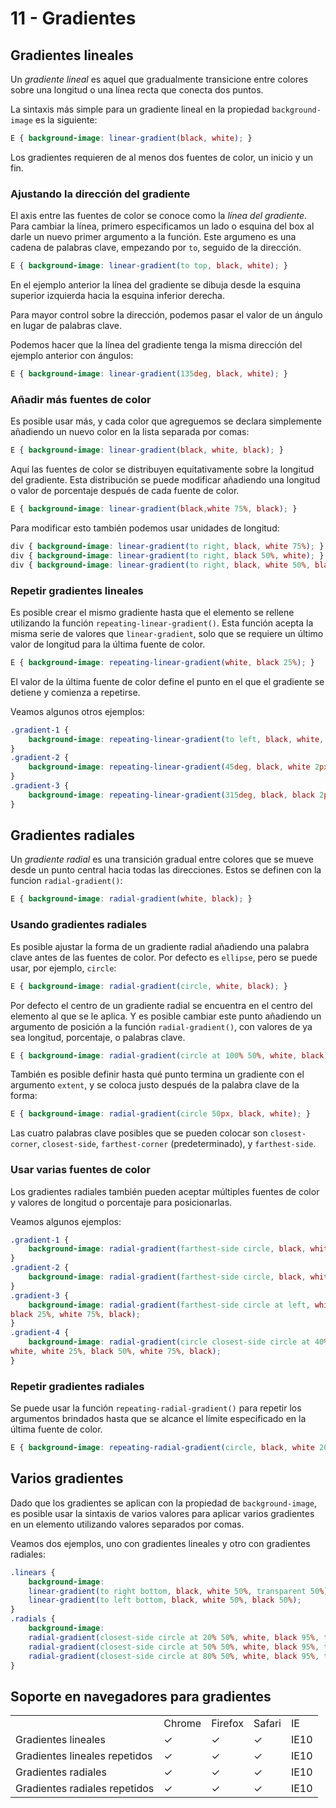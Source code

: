 # 11 - Gradientes

## Gradientes lineales

Un _gradiente lineal_ es aquel que gradualmente transicione entre colores sobre una longitud o una línea recta que conecta dos puntos.

La sintaxis más simple para un gradiente lineal en la propiedad `background-image` es la siguiente:

```css
E { background-image: linear-gradient(black, white); }
```

Los gradientes requieren de al menos dos fuentes de color, un inicio y un fin.

### Ajustando la dirección del gradiente

El axis entre las fuentes de color se conoce como la _línea del gradiente_. Para cambiar la línea, primero especificamos un lado o esquina del box al darle un nuevo primer argumento a la función. Este argumeno es una cadena de palabras clave, empezando por `to`, seguido de la dirección.

```css
E { background-image: linear-gradient(to top, black, white); }
```

En el ejemplo anterior la línea del gradiente se dibuja desde la esquina superior izquierda hacia la esquina inferior derecha.

Para mayor control sobre la dirección, podemos pasar el valor de un ángulo en lugar de palabras clave.

Podemos hacer que la línea del gradiente tenga la misma dirección del ejemplo anterior con ángulos:

```css
E { background-image: linear-gradient(135deg, black, white); }
```

### Añadir más fuentes de color

Es posible usar más, y cada color que agreguemos se declara simplemente añadiendo un nuevo color en la lista separada por comas:

```css
E { background-image: linear-gradient(black, white, black); }
```

Aquí las fuentes de color se distribuyen equitativamente sobre la longitud del gradiente. Esta distribución se puede modificar añadiendo una longitud o valor de porcentaje después de cada fuente de color.

```css
E { background-image: linear-gradient(black,white 75%, black); }
```

Para modificar esto también podemos usar unidades de longitud:

```css
div { background-image: linear-gradient(to right, black, white 75%); }
div { background-image: linear-gradient(to right, black 50%, white); }
div { background-image: linear-gradient(to right, black, white 50%, black 1px); }
```

### Repetir gradientes lineales

Es posible crear el mismo gradiente hasta que el elemento se rellene utilizando la función `repeating-linear-gradient()`. Esta función acepta la misma serie de valores que `linear-gradient`, solo que se requiere un último valor de longitud para la última fuente de color.

```css
E { background-image: repeating-linear-gradient(white, black 25%); }
```

El valor de la última fuente de color define el punto en el que el gradiente se detiene y comienza a repetirse.

Veamos algunos otros ejemplos:

```css
.gradient-1 {
	background-image: repeating-linear-gradient(to left, black, white, black 25%);
}
.gradient-2 {
	background-image: repeating-linear-gradient(45deg, black, white 2px, black 10px);
}
.gradient-3 {
	background-image: repeating-linear-gradient(315deg, black, black 2px, white 2px, white 4px);
}
```

## Gradientes radiales

Un _gradiente radial_ es una transición gradual entre colores que se mueve desde un punto central hacia todas las direcciones. Estos se definen con la funcion `radial-gradient()`:

```css
E { background-image: radial-gradient(white, black); }
```

### Usando gradientes radiales

Es posible ajustar la forma de un gradiente radial añadiendo una palabra clave antes de las fuentes de color. Por defecto es `ellipse`, pero se puede usar, por ejemplo, `circle`:

```css
E { background-image: radial-gradient(circle, white, black); }
```

Por defecto el centro de un gradiente radial se encuentra en el centro del elemento al que se le aplica. Y es posible cambiar este punto añadiendo un argumento de posición a la función `radial-gradient()`, con valores de ya sea longitud, porcentaje, o palabras clave.

```css
E { background-image: radial-gradient(circle at 100% 50%, white, black); }
```

También es posible definir hasta qué punto termina un gradiente con el argumento `extent`, y se coloca justo después de la palabra clave de la forma:

```css
E { background-image: radial-gradient(circle 50px, black, white); }
```

Las cuatro palabras clave posibles que se pueden colocar son `closest-corner`, `closest-side`, `farthest-corner` (predeterminado), y `farthest-side`.

### Usar varias fuentes de color

Los gradientes radiales también pueden aceptar múltiples fuentes de color y valores de longitud o porcentaje para posicionarlas.

Veamos algunos ejemplos:

```css
.gradient-1 { 
	background-image: radial-gradient(farthest-side circle, black, white, black); 
}
.gradient-2 { 
	background-image: radial-gradient(farthest-side circle, black, white 25%, black); 
}
.gradient-3 { 
	background-image: radial-gradient(farthest-side circle at left, white,
black 25%, white 75%, black); 
}
.gradient-4 { 
	background-image: radial-gradient(circle closest-side circle at 40% 50%,
white, white 25%, black 50%, white 75%, black); 
}
```

### Repetir gradientes radiales

Se puede usar la función `repeating-radial-gradient()` para repetir los argumentos brindados hasta que se alcance el límite especificado en la última fuente de color.

```css
E { background-image: repeating-radial-gradient(circle, black, white 20%); }
```

## Varios gradientes

Dado que los gradientes se aplican con la propiedad de `background-image`, es posible usar la sintaxis de varios valores para aplicar varios gradientes en un elemento utilizando valores separados por comas.

Veamos dos ejemplos, uno con gradientes lineales y otro con gradientes radiales:

```css
.linears {
	background-image:
	linear-gradient(to right bottom, black, white 50%, transparent 50%),
	linear-gradient(to left bottom, black, white 50%, black 50%);
}
.radials {
	background-image:
	radial-gradient(closest-side circle at 20% 50%, white, black 95%, transparent),
	radial-gradient(closest-side circle at 50% 50%, white, black 95%, transparent),
	radial-gradient(closest-side circle at 80% 50%, white, black 95%, transparent);
}
```

## Soporte en navegadores para gradientes

<table>
	<tr>
		<td>
		</td>
		<td>
			Chrome
		</td>
		<td>
			Firefox
		</td>
		<td>
			Safari
		</td>
		<td>
			IE
		</td>
	</tr>
	<tr>
		<td>
			Gradientes lineales
		</td>
		<td>
			✓
		</td>
		<td>
			✓
		</td>
		<td>
			✓
		</td>
		<td>
			IE10
		</td>
	</tr>
	<tr>
		<td>
			Gradientes lineales repetidos
		</td>
		<td>
			✓
		</td>
		<td>
			✓
		</td>
		<td>
			✓
		</td>
		<td>
			IE10
		</td>
	</tr>
	<tr>
		<td>
			Gradientes radiales
		</td>
		<td>
			✓
		</td>
		<td>
			✓
		</td>
		<td>
			✓
		</td>
		<td>
			IE10
		</td>
	</tr>
	<tr>
		<td>
			Gradientes radiales repetidos
		</td>
		<td>
			✓
		</td>
		<td>
			✓
		</td>
		<td>
			✓
		</td>
		<td>
			IE10
		</td>
	</tr>
</table>
